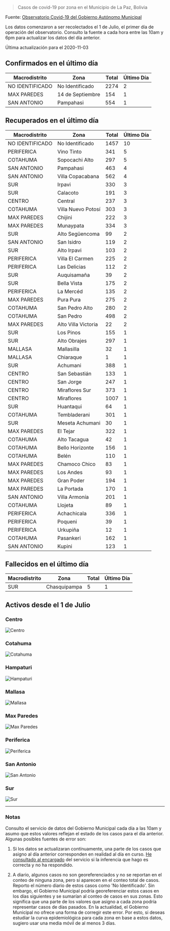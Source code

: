 > Casos de covid-19 por zona en el Municipio de La Paz, Bolivia

Fuente: [Observatorio Covid-19 del Gobierno Autónomo Municipal](http://observatoriocovid19.lapaz.bo/observatorio/index.php/datos-abiertos-covid)

Los datos comenzaron a ser recolectados el 1 de Julio, el primer día de operación del observatorio. Consulto la fuente a cada hora entre las 10am y 6pm para actualizar los datos del día anterior.

Última actualización para el 2020-11-03

## Confirmados en el último día

| Macrodistrito   | Zona             |   Total |   Último Día |
|-----------------|------------------|---------|--------------|
| NO IDENTIFICADO | No Identificado  |    2274 |            2 |
| MAX PAREDES     | 14 de Septiembre |     154 |            1 |
| SAN ANTONIO     | Pampahasi        |     554 |            1 |

## Recuperados en el último día

| Macrodistrito   | Zona                |   Total |   Último Día |
|-----------------|---------------------|---------|--------------|
| NO IDENTIFICADO | No Identificado     |    1457 |           10 |
| PERIFERICA      | Vino Tinto          |     341 |            5 |
| COTAHUMA        | Sopocachi Alto      |     297 |            5 |
| SAN ANTONIO     | Pampahasi           |     463 |            4 |
| SAN ANTONIO     | Villa Copacabana    |     562 |            4 |
| SUR             | Irpavi              |     330 |            3 |
| SUR             | Calacoto            |     191 |            3 |
| CENTRO          | Central             |     237 |            3 |
| COTAHUMA        | Villa Nuevo Potosí  |     303 |            3 |
| MAX PAREDES     | Chijini             |     222 |            3 |
| MAX PAREDES     | Munaypata           |     334 |            3 |
| SUR             | Alto Següencoma     |      99 |            2 |
| SAN ANTONIO     | San Isidro          |     119 |            2 |
| SUR             | Alto Irpavi         |     103 |            2 |
| PERIFERICA      | Villa El Carmen     |     225 |            2 |
| PERIFERICA      | Las Delicias        |     112 |            2 |
| SUR             | Auquisamaña         |      39 |            2 |
| SUR             | Bella Vista         |     175 |            2 |
| PERIFERICA      | La Mercéd           |     135 |            2 |
| MAX PAREDES     | Pura Pura           |     275 |            2 |
| COTAHUMA        | San Pedro Alto      |     280 |            2 |
| COTAHUMA        | San Pedro           |     498 |            2 |
| MAX PAREDES     | Alto Villa Victoria |      22 |            2 |
| SUR             | Los Pinos           |     155 |            1 |
| SUR             | Alto Obrajes        |     297 |            1 |
| MALLASA         | Mallasilla          |      32 |            1 |
| MALLASA         | Chiaraque           |       1 |            1 |
| SUR             | Achumani            |     388 |            1 |
| CENTRO          | San Sebastián       |     133 |            1 |
| CENTRO          | San Jorge           |     247 |            1 |
| CENTRO          | Miraflores Sur      |     373 |            1 |
| CENTRO          | Miraflores          |    1007 |            1 |
| SUR             | Huantaqui           |      64 |            1 |
| COTAHUMA        | Tembladerani        |     301 |            1 |
| SUR             | Meseta Achumani     |      30 |            1 |
| MAX PAREDES     | El Tejar            |     322 |            1 |
| COTAHUMA        | Alto Tacagua        |      42 |            1 |
| COTAHUMA        | Bello Horizonte     |     156 |            1 |
| COTAHUMA        | Belén               |     110 |            1 |
| MAX PAREDES     | Chamoco Chico       |      83 |            1 |
| MAX PAREDES     | Los Andes           |      93 |            1 |
| MAX PAREDES     | Gran Poder          |     194 |            1 |
| MAX PAREDES     | La Portada          |     170 |            1 |
| SAN ANTONIO     | Villa Armonía       |     201 |            1 |
| COTAHUMA        | Llojeta             |      89 |            1 |
| PERIFERICA      | Achachicala         |     336 |            1 |
| PERIFERICA      | Poqueni             |      39 |            1 |
| PERIFERICA      | Urkupiña            |      12 |            1 |
| COTAHUMA        | Pasankeri           |     162 |            1 |
| SAN ANTONIO     | Kupini              |     123 |            1 |

## Fallecidos en el último día

| Macrodistrito   | Zona         |   Total |   Último Día |
|-----------------|--------------|---------|--------------|
| SUR             | Chasquipampa |       5 |            1 |

## Activos desde el 1 de Julio

### Centro

![Centro](plots/activos_centro.png)

### Cotahuma

![Cotahuma](plots/activos_cotahuma.png)

### Hampaturi

![Hampaturi](plots/activos_hampaturi.png)

### Mallasa

![Mallasa](plots/activos_mallasa.png)

### Max Paredes

![Max Paredes](plots/activos_max_paredes.png)

### Periferica

![Periferica](plots/activos_periferica.png)

### San Antonio

![San Antonio](plots/activos_san_antonio.png)

### Sur

![Sur](plots/activos_sur.png)

---

### Notas

Consulto el servicio de datos del Gobierno Municipal cada día a las 10am y asumo que estos valores reflejan el estado de los casos para el día anterior. Algunas posibles fuentes de error son:

1. Si los datos se actualizaran contínuamente, una parte de los casos que asigno al día anterior corresponden en realidad al día en curso. [He consultado al encargado](https://twitter.com/mauforonda/status/1278727234765959168) del servicio si la inferencia que hago es correcta y no ha respondido.

2. A diario, algunos casos no son georeferenciados y no se reportan en el conteo de ninguna zona, pero sí aparecen en el conteo total de casos. Reporto el número diario de estos casos como 'No Identificado'.  Sin embargo, el Gobierno Municipal podría georeferenciar estos casos en los días siguientes y se sumarían al conteo de casos en sus zonas. Esto significa que una parte de los valores que asigno a cada zona podría representar casos de días pasados. En la actualidad, el Gobierno Municipal no ofrece una forma de corregir este error. Por esto, si deseas estudiar la curva epidemiológica para cada zona en base a estos datos, sugiero usar una media móvil de al menos 3 días.